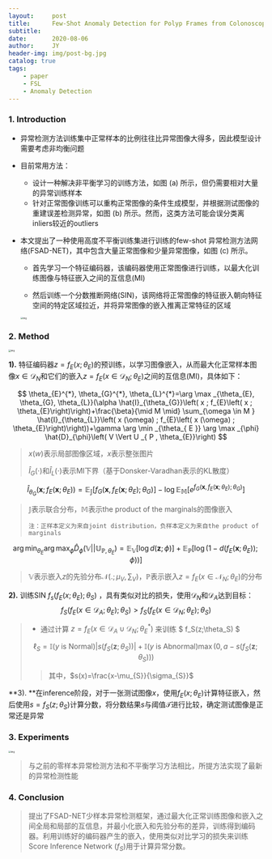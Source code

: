 ```yaml
---
layout:     post
title:      Few-Shot Anomaly Detection for Polyp Frames from Colonoscopy
subtitle:   
date:       2020-08-06
author:     JY
header-img: img/post-bg.jpg
catalog: true
tags:
    - paper
    - FSL
    - Anomaly Detection
---
```




### 1. Introduction

- 异常检测方法训练集中正常样本的比例往往比异常图像大得多，因此模型设计需要考虑非均衡问题

- 目前常用方法：

  - 设计一种解决非平衡学习的训练方法，如图 (a) 所示，但仍需要相对大量的异常训练样本 
  - 针对正常图像训练可以重构正常图像的条件生成模型，并根据测试图像的重建误差检测异常，如图 (b) 所示。然而，这类方法可能会误分类离inliers较近的outliers

- 本文提出了一种使用高度不平衡训练集进行训练的few-shot 异常检测方法网络(FSAD-NET)，其中包含大量正常图像和少量异常图像，如图 (c) 所示。

  - 首先学习一个特征编码器，该编码器使用正常图像进行训练，以最大化训练图像与特征嵌入之间的互信息(MI)

  - 然后训练一个分数推断网络(SIN)，该网络将正常图像的特征嵌入朝向特征空间的特定区域拉近，并将异常图像的嵌入推离正常特征的区域

    

  

  <img src="https://github.com/ZJU-CVs/zju-cvs.github.io/raw/master/img/2020-07-07-fsl/46.png" alt="img" style="zoom:30%;" />



### 2. Method

<img src="https://github.com/ZJU-CVs/zju-cvs.github.io/raw/master/img/2020-07-07-fsl/48.png" alt="img" style="zoom:30%;" />

**1).** 特征编码器$z=f_E(x;\theta_E)$的预训练，以学习图像嵌入，从而最大化正常样本图像$x\in \mathcal{D}_N$和它们的嵌入$z=f_E(x\in \mathcal{D}_N;\theta_E)$之间的互信息(MI)，具体如下：

$$
\theta_{E}^{*}, \theta_{G}^{*}, \theta_{L}^{*}=\arg \max _{\theta_{E}, \theta_{G}, \theta_{L}}(\alpha \hat{I}_{\theta_{G}}\left( x ; f_{E}\left( x ; \theta_{E}\right)\right)+\frac{\beta}{\mid M \mid} \sum_{\omega \in M } \hat{I}_{\theta_{L}}\left( x (\omega) ; f_{E}\left( x (\omega) ; \theta_{E}\right)\right))+\gamma \arg \min _{\theta_{ E }} \arg \max _{\phi} \hat{D}_{\phi}\left( V \Vert U _{ P , \theta_{E}}\right)
$$


> $x(w)$表示局部图像区域，$x$表示整张图片
> 
> $\hat{I}_G(\cdot)$和$\hat{I}_L(\cdot)$表示MI下界（基于Donsker-Varadhan表示的KL散度） 


$$
\hat{I}_{\theta_{G}}\left(\mathbf{x} ; f_{E}\left(\mathbf{x} ; \theta_{E}\right)\right)=\mathbb{E}_{\mathbb{J}}\left[f_{G}\left(\mathbf{x}, f_{E}\left(\mathbf{x} ; \theta_{E}\right) ; \theta_{G}\right)\right]-\log \mathbb{E}_{\mathbb{M}}\left[e^{f_{G}\left(\mathbf{x}, f_{E}\left(\mathbf{x} ; \theta_{E}\right) ; \theta_{G}\right)}\right]
$$

> $\mathbb{J}$表示联合分布，$\mathbb{M}$表示the product of the marginals的图像嵌入
> 
> `注：正样本定义为来自joint distribution，负样本定义为来自the product of marginals`


$$
\left.\arg \min _{\theta_{E}} \arg \max _{\phi} \hat{D}_{\phi}\left(\mathbb{V}|| \mathbb{U}_{\mathbb{P}, \theta_{E}}\right)=\mathbb{E}_{\mathbb{V}}[\log d(\mathbf{z} ; \phi)]+\mathbb{E}_{\mathbb{P}}\left[\log \left(1-d\left(f_{E}\left(\mathbf{x} ; \theta_{E}\right)\right) ; \phi\right)\right)\right]
$$

> $\mathbb{V}$表示嵌入$z$的先验分布$\mathcal{N}(.;\mu_V,\sum_V)$，$\mathbb{P}$表示嵌入$z=f_E(x\in \mathcal{N}_N;\theta_E)$的分布



**2).** 训练SIN $f_s(f_E(x;\theta_E);\theta_S)$ ，具有类似对比的损失，使用$\mathcal{D}_N$和$\mathcal{D}_A$达到目标：        
$$
f_S(f_E(x\in \mathcal{D}_A;\theta_E);\theta_S)\gt f_S(f_E(x\in \mathcal{D}_N;\theta_E);\theta_S)
$$


> - 通过计算 $z=f_E(x\in \mathcal{D}_A \cup \mathcal{D}_{N} ; \theta_{E}^{*})$ 来训练 $ f_S(z;\theta_S) $
> 
> $$
> \ell_{S}=\mathbb{I}(y \text { is } \text {Normal})\left|s\left(f_{S}\left(\mathbf{z} ; \theta_{S}\right)\right)\right|+\mathbb{I}(y \text { is } \text {Abnormal}) \max \left(0, a-s\left(f_{S}\left(\mathbf{z} ; \theta_{S}\right)\right)\right)
> $$
> 
> > 其中，$s(x)=\frac{x-\mu_{S}}{\sigma_{S}}$
>



**3). **在inference阶段，对于一张测试图像$x$，使用$f_E(x;\theta_E)$计算特征嵌入，然后使用$s=f_S(z;\theta_S)$计算分数，将分数结果$s$与阈值$\mathcal{T}$进行比较，确定测试图像是正常还是异常



### 3. Experiments 

<img src="https://github.com/ZJU-CVs/zju-cvs.github.io/raw/master/img/2020-07-07-fsl/47.png" alt="img" style="zoom:30%;" />

> 与之前的零样本异常检测方法和不平衡学习方法相比，所提方法实现了最新的异常检测性能



### 4. Conclusion

> 提出了FSAD-NET少样本异常检测框架，通过最大化正常训练图像和嵌入之间全局和局部的互信息，并最小化嵌入和先验分布的差异，训练得到编码器。利用训练好的编码器产生的嵌入，使用类似对比学习的损失来训练Score Inference Network ($f_S$)用于计算异常分数。



